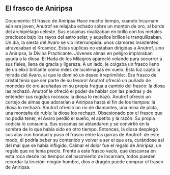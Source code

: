 ## El frasco de Aniripsa
Documento: El frasco de Aniripsa
Hace mucho tiempo, cuando Incarnam aún era joven, Anutrof se relajaba echado sobre un montón de oro, al borde del archipiélago celeste. Sus escamas rivalizaban en brillo con los metales preciosos bajo los rayos del astro solar, y aquellos brillos le tranquilizaban.
Un día, la siesta del Avaro se vio interrumpida: unos clamores insistentes atravesaban el Krosmoz. Estas súplicas no estaban dirigidas a Anutrof, sino a Aniripsa, la Divina Practicante. Jóvenes almas en peligro imploraban ayuda a la diosa.
El Hada de los Milagros apareció volando para socorrer a sus fieles, llena de gracia y ligereza. A un lado, le colgaba un frasco lleno de un elixir brillante como miles de luciérnagas en vuelo. Esta luz captó la mirada del Avaro, al que le dominó un deseo irreprimible: ¡Ese frasco de cristal tenía que ser parte de su tesoro!
Anutrof ofreció un puñado de monedas de oro acuñadas en su propia fragua a cambio del frasco: la diosa las rechazó.
Anutrof le ofreció el poder de hablar con las piedras y de entender sus rugidos rocosos: la diosa lo rechazó.
Anutrof ofreció un cortejo de almas que adorarían a Aniripsa hasta el fin de los tiempos: la diosa lo rechazó.
Anutrof ofreció un río de diamantes, una mina de plata, una montaña de rubís: la diosa los rechazó.
Obsesionado por el frasco que no podía tener, el Avaro perdió el sueño, el apetito y la razón. Su propia codicia lo consumía. Sus escamas se ablandaron y se convirtió en la sombra de lo que había sido en otro tiempo.
Entonces, la diosa desplegó sus alas con bondad y puso el frasco entre las garras de Anutrof: de este modo, él podría beber su contenido y volver a ser el que era, curándose así del mal que se había infligido. Calmar el dolor fue el regalo de Aniripsa, un regalo que no tenía precio.
Frente a este frasco vacío, que descansa en esta roca desde los tiempos del nacimiento de Incarnam, todos pueden recordar la lección: ningún hombre, dios o dragón puede comprar el frasco de Aniripsa.
